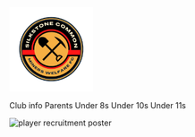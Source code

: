 <img src="silkstone common fc logo.png" 
     alt="logo"
     width="150" 
     height="150" />

Club info
Parents
Under 8s
Under 10s
Under 11s

<img src="Silkstone common.png" 
     alt="player recruitment poster"
     width="500" />
